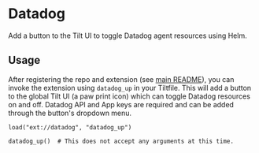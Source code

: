 # Datadog

Add a button to the Tilt UI to toggle Datadog agent resources using Helm.

## Usage

After registering the repo and extension (see [main README](../README.md)), you can invoke the extension using
`datadog_up` in your Tiltfile. This will add a button to the global Tilt UI (a paw print icon) which can toggle 
Datadog resources on and off. Datadog API and App keys are required and can be added through the button's dropdown menu.

```starlark
load("ext://datadog", "datadog_up")

datadog_up()  # This does not accept any arguments at this time.
```

